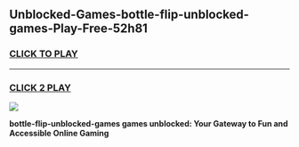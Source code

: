 
## Unblocked-Games-bottle-flip-unblocked-games-Play-Free-52h81
<h3>
<a href="https://premium76.site?title=bottle-flip-unblocked-games&ref=24M">CLICK TO PLAY</a></h3>
<hr>

<h3>
<a href="https://premium76.site?title=bottle-flip-unblocked-games&ref=24M">CLICK 2 PLAY</a>
  
</h3>

<a href="https://premium76.site?title=bottle-flip-unblocked-games&ref=24M"><img src="https://clearcache.store/games.png"></a>


**bottle-flip-unblocked-games games unblocked: Your Gateway to Fun and Accessible Online Gaming**

